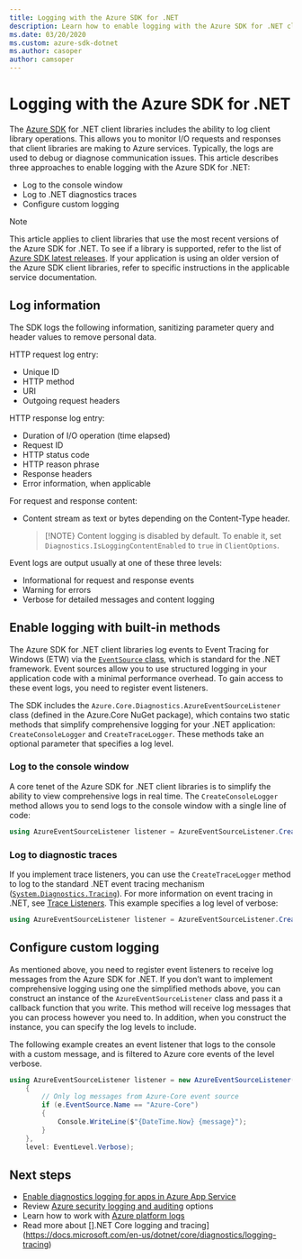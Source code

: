 ```yaml
---
title: Logging with the Azure SDK for .NET
description: Learn how to enable logging with the Azure SDK for .NET client libraries
ms.date: 03/20/2020
ms.custom: azure-sdk-dotnet
ms.author: casoper
author: camsoper
---
```


# Logging with the Azure SDK for .NET

The [Azure SDK](https://azure.microsoft.com/en-us/downloads/) for .NET client libraries includes the ability to log client library operations. This allows you to monitor I/O requests and responses that client libraries are making to Azure services. Typically, the logs are used to debug or diagnose communication issues. This article describes three approaches to enable logging with the Azure SDK for .NET:

- Log to the console window 
- Log to .NET diagnostics traces
- Configure custom logging

> [!NOTE]
> This article applies to client libraries that use the most recent versions of the Azure SDK for .NET. To see if a library is supported, refer to the list of [Azure SDK latest releases](https://azure.github.io/azure-sdk/releases/latest/js.html). If your application is using an older version of the Azure SDK client libraries, refer to specific instructions in the applicable service documentation.

## Log information

The SDK logs the following information, sanitizing parameter query and header values to remove personal data.

HTTP request log entry:

- Unique ID 
- HTTP method
- URI
- Outgoing request headers

HTTP response log entry:

- Duration of I/O operation (time elapsed)
- Request ID
- HTTP status code
- HTTP reason phrase
- Response headers
- Error information, when applicable

For request and response content:

- Content stream as text or bytes depending on the Content-Type header.
     > [!NOTE}
     > Content logging is disabled by default. To enable it, set `Diagnostics.IsLoggingContentEnabled` to `true` in `ClientOptions`.

Event logs are output usually at one of these three levels:

- Informational for request and response events
- Warning for errors
- Verbose for detailed messages and content logging

## Enable logging with built-in methods

The Azure SDK for .NET client libraries log events to Event Tracing for Windows (ETW) via the [`EventSource` class](/dotnet/api/system.diagnostics.tracing.eventsource), which is standard for the .NET framework. Event sources allow you to use structured logging in your application code with a minimal performance overhead. To gain access to these event logs, you need to register event listeners.

The SDK includes the `Azure.Core.Diagnostics.AzureEventSourceListener` class (defined in the Azure.Core NuGet package), which contains two static methods that simplify comprehensive logging for your .NET application: `CreateConsoleLogger` and `CreateTraceLogger`. These methods take an optional parameter that specifies a log level.

### Log to the console window

A core tenet of the Azure SDK for .NET client libraries is to simplify the ability to view comprehensive logs in real time. The `CreateConsoleLogger` method allows you to send logs to the console window with a single line of code:

```csharp
using AzureEventSourceListener listener = AzureEventSourceListener.CreateConsoleLogger();
```

### Log to diagnostic traces

If you implement trace listeners, you can use the `CreateTraceLogger` method to log to the standard .NET event tracing mechanism ([`System.Diagnostics.Tracing`](https://docs.microsoft.com/en-us/dotnet/api/system.diagnostics.tracing)). For more information on event tracing in .NET, see [Trace Listeners](https://docs.microsoft.com/en-us/dotnet/framework/debug-trace-profile/trace-listeners). This example specifies a log level of verbose:

```csharp
using AzureEventSourceListener listener = AzureEventSourceListener.CreateTraceLogger(EventLevel.Verbose);
```

## Configure custom logging

As mentioned above, you need to register event listeners to receive log messages from the Azure SDK for .NET. If you don’t want to implement comprehensive logging using one the simplified methods above, you can construct an instance of the `AzureEventSourceListener` class and pass it a callback function that you write. This method will receive log messages that you can process however you need to. In addition, when you construct the instance, you can specify the log levels to include.

The following example creates an event listener that logs to the console with a custom message, and is filtered to Azure core events of the level verbose.

```csharp
using AzureEventSourceListener listener = new AzureEventSourceListener((e, message) =>
    {
        // Only log messages from Azure-Core event source
        if (e.EventSource.Name == "Azure-Core")
        {
            Console.WriteLine($"{DateTime.Now} {message}");
        }
    },
    level: EventLevel.Verbose);
```

## Next steps

- [Enable diagnostics logging for apps in Azure App Service](https://docs.microsoft.com/en-us/azure/app-service/troubleshoot-diagnostic-logs)
- Review [Azure security logging and auditing](https://docs.microsoft.com/en-us/azure/security/fundamentals/log-audit) options
- Learn how to work with [Azure platform logs](https://docs.microsoft.com/en-us/azure/azure-monitor/platform/platform-logs-overview)
- Read more about [].NET Core logging and tracing](https://docs.microsoft.com/en-us/dotnet/core/diagnostics/logging-tracing)
